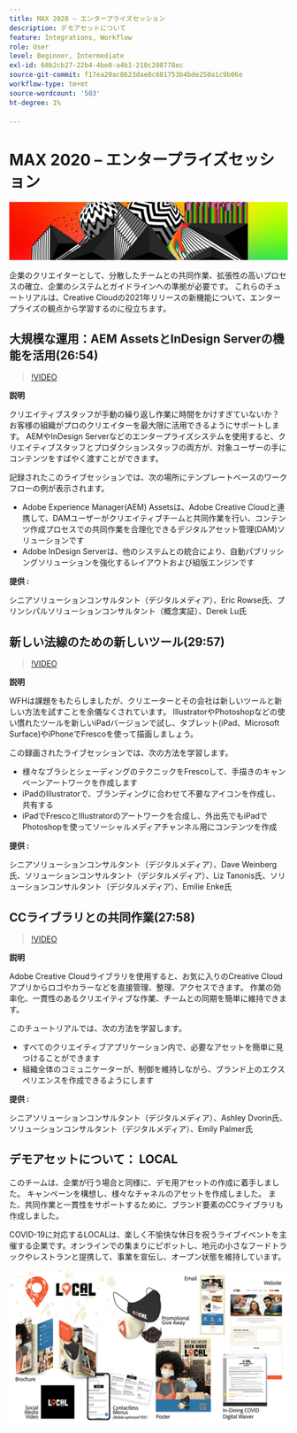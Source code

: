 ```yaml
---
title: MAX 2020 – エンタープライズセッション
description: デモアセットについて
feature: Integrations, Workflow
role: User
level: Beginner, Intermediate
exl-id: 68b2cb27-22b4-4be0-a4b1-210c208778ec
source-git-commit: f17ea20ac8623dae0c681753b4bde250a1c9b06e
workflow-type: tm+mt
source-wordcount: '503'
ht-degree: 1%

---
```


# MAX 2020 – エンタープライズセッション

![Max 2020のヒーロー画像](../assets/MAX2020.jpg)

企業のクリエイターとして、分散したチームとの共同作業、拡張性の高いプロセスの確立、企業のシステムとガイドラインへの準拠が必要です。 これらのチュートリアルは、Creative Cloudの2021年リリースの新機能について、エンタープライズの観点から学習するのに役立ちます。

## 大規模な運用：AEM AssetsとInDesign Serverの機能を活用(26:54)

>[!VIDEO](https://video.tv.adobe.com/v/327112?hidetitle=true)

**説明**

クリエイティブスタッフが手動の繰り返し作業に時間をかけすぎていないか？ お客様の組織がプロのクリエイターを最大限に活用できるようにサポートします。 AEMやInDesign Serverなどのエンタープライズシステムを使用すると、クリエイティブスタッフとプロダクションスタッフの両方が、対象ユーザーの手にコンテンツをすばやく渡すことができます。

記録されたこのライブセッションでは、次の場所にテンプレートベースのワークフローの例が表示されます。
* Adobe Experience Manager(AEM) Assetsは、Adobe Creative Cloudと連携して、DAMユーザーがクリエイティブチームと共同作業を行い、コンテンツ作成プロセスでの共同作業を合理化できるデジタルアセット管理(DAM)ソリューションです
* Adobe InDesign Serverは、他のシステムとの統合により、自動パブリッシングソリューションを強化するレイアウトおよび組版エンジンです

**提供 :**

シニアソリューションコンサルタント（デジタルメディア）、Eric Rowse氏、プリンシパルソリューションコンサルタント（概念実証）、Derek Lu氏

## 新しい法線のための新しいツール(29:57)

>[!VIDEO](https://video.tv.adobe.com/v/328232?hidetitle=true)

**説明**

WFHは課題をもたらしましたが、クリエーターとその会社は新しいツールと新しい方法を試すことを余儀なくされています。 IllustratorやPhotoshopなどの使い慣れたツールを新しいiPadバージョンで試し、タブレット(iPad、Microsoft Surface)やiPhoneでFrescoを使って描画しましょう。

この録画されたライブセッションでは、次の方法を学習します。
* 様々なブラシとシェーディングのテクニックをFrescoして、手描きのキャンペーンアートワークを作成します
* iPadのIllustratorで、ブランディングに合わせて不要なアイコンを作成し、共有する
* iPadでFrescoとIllustratorのアートワークを合成し、外出先でもiPadでPhotoshopを使ってソーシャルメディアチャンネル用にコンテンツを作成

**提供 :**

シニアソリューションコンサルタント（デジタルメディア）、Dave Weinberg氏、ソリューションコンサルタント（デジタルメディア）、Liz Tanonis氏、ソリューションコンサルタント（デジタルメディア）、Emilie Enke氏

## CCライブラリとの共同作業(27:58)

>[!VIDEO](https://video.tv.adobe.com/v/328199?hidetitle=true)

**説明**

Adobe Creative Cloudライブラリを使用すると、お気に入りのCreative Cloudアプリからロゴやカラーなどを直接管理、整理、アクセスできます。 作業の効率化、一貫性のあるクリエイティブな作業、チームとの同期を簡単に維持できます。

このチュートリアルでは、次の方法を学習します。
* すべてのクリエイティブアプリケーション内で、必要なアセットを簡単に見つけることができます
* 組織全体のコミュニケーターが、制御を維持しながら、ブランド上のエクスペリエンスを作成できるようにします

**提供 :**

シニアソリューションコンサルタント（デジタルメディア）、Ashley Dvorin氏、ソリューションコンサルタント（デジタルメディア）、Emily Palmer氏

## デモアセットについて： LOCAL

このチームは、企業が行う場合と同様に、デモ用アセットの作成に着手しました。 キャンペーンを構想し、様々なチャネルのアセットを作成しました。 また、共同作業と一貫性をサポートするために、ブランド要素のCCライブラリも作成しました。

COVID-19に対応するLOCALは、楽しく不愉快な休日を祝うライブイベントを主催する企業です。オンラインでの集まりにピボットし、地元の小さなフードトラックやレストランと提携して、事業を宣伝し、オープン状態を維持しています。

![ローカルデモアセット](../assets/demo_local_assets-WIP-v1.jpg)

